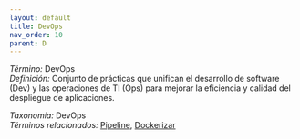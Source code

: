 ```yaml
---
layout: default
title: DevOps
nav_order: 10
parent: D
---
```


*Término:* DevOps  
*Definición:* Conjunto de prácticas que unifican el desarrollo de software (Dev) y las operaciones de TI (Ops) para mejorar la eficiencia y calidad del despliegue de aplicaciones.

*Taxonomía:* DevOps  
*Términos relacionados:* [Pipeline](https://maleniski.github.io/diccionario-angl-tec-mx/docs/alfabeticamente/P/pipeline/), [Dockerizar](https://maleniski.github.io/diccionario-angl-tec-mx/docs/alfabeticamente/D/dockerizar/)
